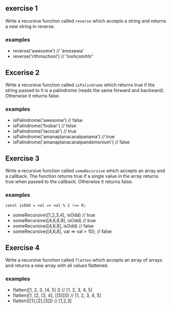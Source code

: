 
## exercise 1
Write a recursive function called ``reverse`` which accepts a string and returns a new string in reverse.

### examples 
- reverse('awesome') // 'emosewa'
- reverse('rithmschool') // 'loohcsmhtir'

## Excerise 2
Write a recursive function called ``isPalindrome`` which returns true if the string passed to it is a palindrome (reads the same forward and backward). Otherwise it returns false.

### examples
- isPalindrome('awesome') // false
- isPalindrome('foobar') // false
- isPalindrome('tacocat') // true
- isPalindrome('amanaplanacanalpanama') // true
- isPalindrome('amanaplanacanalpandemonium') // false

## Exercise 3
Write a recursive function called ``someRecursive`` which accepts an array and a callback. The function returns true if a single value in the array returns true when passed to the callback. Otherwise it returns false.

### examples
``const isOdd = val => val % 2 !== 0;``
- someRecursive([1,2,3,4], isOdd) // true
- someRecursive([4,6,8,9], isOdd) // true
- someRecursive([4,6,8], isOdd) // false
- someRecursive([4,6,8], val => val > 10); // false

## Exercise 4

Write a recursive function called ``flatten`` which accepts an array of arrays and returns a new array with all values flattened.

### examples
- flatten([1, 2, 3, [4, 5] ]) // [1, 2, 3, 4, 5]
- flatten([1, [2, [3, 4], [[5]]]]) // [1, 2, 3, 4, 5]
- flatten([[1],[2],[3]]) // [1,2,3]
